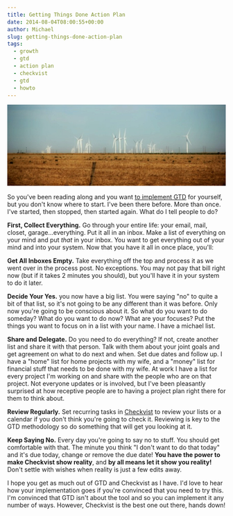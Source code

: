 ```yaml
---
title: Getting Things Done Action Plan
date: 2014-08-04T08:00:55+00:00
author: Michael
slug: getting-things-done-action-plan
tags:
  - growth
  - gtd
  - action plan
  - checkvist
  - gtd
  - howto
---
```

<div class="full-width">
  <img src="/images/feature-getting-things-done-action-plan.jpg" alt="GTD Action Plan" />
</div>

So you've been reading along and you want [to implement GTD](/mind-like-water/) for yourself, but you don't know where to start. I've been there before. More than once. I've started, then stopped, then started again. What do I tell people to do?

**First, Collect Everything.** Go through your entire life: your email, mail, closet, garage&#8230;everything. Put it all in an inbox. Make a list of everything on your mind and put _that_ in your inbox. You want to get everything out of your mind and into your system. Now that you have it all in once place, you'll:

**Get All Inboxes Empty.** Take everything off the top and process it as we went over in the process post. No exceptions. You may not pay that bill right now (but if it takes 2 minutes you should), but you'll have it in your system to do it later.

**Decide Your Yes.** you now have a big list. You were saying "no" to quite a bit of that list, so it's not going to be any different than it was before. Only now you're going to be conscious about it. So what do you want to do someday? What do you want to do now? What are your focuses? Put the things you want to focus on in a list with your name. I have a michael list.

**Share and Delegate.** Do you need to do everything? If not, create another list and share it with that person. Talk with them about your joint goals and get agreement on what to do next and when. Set due dates and follow up. I have a "home" list for home projects with my wife, and a "money" list for financial stuff that needs to be done with my wife. At work I have a list for every project I'm working on and share with the people who are on that project. Not everyone updates or is involved, but I've been pleasantly surprised at how receptive people are to having a project plan right there for them to think about.

**Review Regularly.** Set recurring tasks in [Checkvist](https://checkvist.com/) to review your lists or a calendar if you don't think you're going to check it. Reviewing is key to the GTD methodology so do something that will get you looking at it.

**Keep Saying No.** Every day you're going to say no to stuff. You should get comfortable with that. The minute you think "I don't want to do that today" and it's due today, change or remove the due date! **You have the power to make Checkvist show reality**, and **by all means let it show you reality!** Don't settle with wishes when reality is just a few edits away.

I hope you get as much out of GTD and Checkvist as I have. I'd love to hear how your implementation goes if you're convinced that you need to try this. I'm convinced that GTD isn't about the tool and so you can implement it any number of ways. However, Checkvist is the best one out there, hands down!